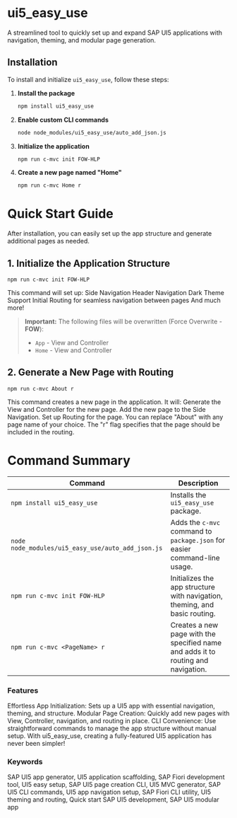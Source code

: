 # ui5_easy_use
A streamlined tool to quickly set up and expand SAP UI5 applications with navigation, theming, and modular page generation.
 
## Installation
To install and initialize `ui5_easy_use`, follow these steps:

1. **Install the package**  
   ```bash
   npm install ui5_easy_use

2. **Enable custom CLI commands**  
   ```bash
   node node_modules/ui5_easy_use/auto_add_json.js

3. **Initialize the application**  
   ```bash
   npm run c-mvc init FOW-HLP

4. **Create a new page named "Home"**  
   ```bash
   npm run c-mvc Home r


# Quick Start Guide
After installation, you can easily set up the app structure and generate additional pages as needed.

## 1. Initialize the Application Structure
    npm run c-mvc init FOW-HLP
This command will set up:
Side Navigation
Header Navigation
Dark Theme Support
Initial Routing for seamless navigation between pages
And much more!
> **Important:** The following files will be overwritten (Force Overwrite - **FOW**):
> 
> - `App` - View and Controller
> - `Home` - View and Controller


## 2. Generate a New Page with Routing
    npm run c-mvc About r
This command creates a new page in the application. It will:
Generate the View and Controller for the new page.
Add the new page to the Side Navigation.
Set up Routing for the page.
You can replace "About" with any page name of your choice. The "r" flag specifies that the page should be included in the routing.


# Command Summary

| Command                                           | Description                                                                               |
|---------------------------------------------------|-------------------------------------------------------------------------------------------|
| `npm install ui5_easy_use`                        | Installs the `ui5_easy_use` package.                                                      |
| `node node_modules/ui5_easy_use/auto_add_json.js` | Adds the `c-mvc` command to `package.json` for easier command-line usage.                 |
| `npm run c-mvc init FOW-HLP`                      | Initializes the app structure with navigation, theming, and basic routing.                |
| `npm run c-mvc <PageName> r`                      | Creates a new page with the specified name and adds it to routing and navigation.         |



### Features
Effortless App Initialization: Sets up a UI5 app with essential navigation, theming, and structure.
Modular Page Creation: Quickly add new pages with View, Controller, navigation, and routing in place.
CLI Convenience: Use straightforward commands to manage the app structure without manual setup.
With ui5_easy_use, creating a fully-featured UI5 application has never been simpler!


### Keywords
SAP UI5 app generator, UI5 application scaffolding, SAP Fiori development tool, UI5 easy setup, SAP UI5 page creation CLI, UI5 MVC generator, SAP UI5 CLI commands, UI5 app navigation setup, SAP Fiori CLI utility, UI5 theming and routing, Quick start SAP UI5 development, SAP UI5 modular app






